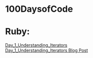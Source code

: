 # 100DaysofCode


<h1> Ruby: </h1>
<a href="https://github.com/SincerelyBrittany/100DaysofCode/blob/master/ruby/Day_1_Understanding_Iterators.rb"> Day_1_Understanding_Iterators </a>
<br>
<a href="https://dev.to/sincerelybrittany/understanding-iterators-2d0p"> Day_1_Understanding_Iterators Blog Post </a>
